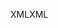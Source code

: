 <span data-ttu-id="3778b-101">XML</span><span class="sxs-lookup"><span data-stu-id="3778b-101">XML</span></span>
